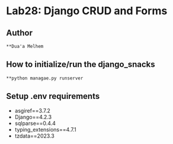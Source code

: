 # Lab28: Django CRUD and Forms

## Author
    **Dua'a Melhem

## How to initialize/run the django_snacks
    **python managae.py runserver

## Setup .env requirements
- asgiref==3.7.2
- Django==4.2.3
- sqlparse==0.4.4
- typing_extensions==4.7.1
- tzdata==2023.3
